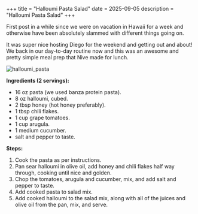 +++
title = "Halloumi Pasta Salad"
date = 2025-09-05
description = "Halloumi Pasta Salad"
+++

First post in a while since we were on vacation in Hawaii for a week and otherwise have been absolutely slammed with different things going on.

It was super nice hosting Diego for the weekend and getting out and about! We back in our day-to-day routine now and this was an awesome and pretty simple meal prep that Nive made for lunch.

![halloumi_pasta](halloumi_pasta.jpg)

**Ingredients (2 servings):**

- 16 oz pasta (we used banza protein pasta).
- 8 oz halloumi, cubed.
- 2 tbsp honey (hot honey preferably).
- 1 tbsp chili flakes.
- 1 cup grape tomatoes.
- 1 cup arugula.
- 1 medium cucumber.
- salt and pepper to taste.

**Steps:**

1. Cook the pasta as per instructions.
2. Pan sear halloumi in olive oil, add honey and chili flakes half way through, cooking until nice and golden.
3. Chop the tomatoes, arugula and cucumber, mix, and add salt and pepper to taste.
4. Add cooked pasta to salad mix.
5. Add cooked halloumi to the salad mix, along with all of the juices and olive oil from the pan, mix, and serve.
